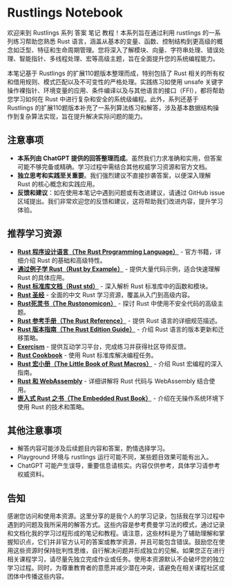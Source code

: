# Rustlings Notebook

欢迎来到 Rustlings 系列 答案 笔记 教程！本系列旨在通过利用 rustlings 的一系列练习帮助您熟悉 Rust 语言，涵盖从基本的变量、函数、控制结构到更高级的概念如泛型、特征和生命周期管理。您将深入了解模块、向量、字符串处理、错误处理、智能指针、多线程处理、宏等高级主题，旨在全面提升您的系统编程能力。

本笔记基于 Rustlings 的扩展110题版本整理而成，特别包括了 Rust 相关的所有权和借用规则、模式匹配以及不可变性的严格处理。实践练习如使用 unsafe 关键字操作裸指针、环境变量的应用、条件编译以及与其他语言的接口（FFI），都将帮助您学习如何在 Rust 中进行复杂和安全的系统级编程。此外，系列还基于 Rustlings 的扩展110题版本补充了一系列算法练习和解答，涉及基本数据结构操作到复杂算法实现，旨在提升解决实际问题的能力。

## 注意事项
- **本系列由 ChatGPT 提供的回答整理而成**。虽然我们力求准确和实用，但答案可能不够完备或精确。学习过程中需结合其他权威学习资源和官方文档。
- **独立思考和实践至关重要**。我们强烈建议不直接抄袭答案，以便深入理解 Rust 的核心概念和实践应用。
- **反馈和建议**：如在使用本笔记中遇到问题或有改进建议，请通过 GitHub issue 区域提出。我们非常欢迎您的反馈和建议，这将帮助我们改进内容，提升学习体验。

## 推荐学习资源
- [**Rust 程序设计语言（The Rust Programming Language）**](https://doc.rust-lang.org/book/) - 官方书籍，详细介绍 Rust 的基础和高级特性。
- [**通过例子学 Rust（Rust by Example）**](https://doc.rust-lang.org/rust-by-example/) - 提供大量代码示例，适合快速理解 Rust 的具体应用。
- [**Rust 标准库文档（Rust std）**](https://doc.rust-lang.org/std/) - 深入解析 Rust 标准库中的函数和模块。
- [**Rust 圣经**](https://course.rs/) - 全面的中文 Rust 学习资源，覆盖从入门到高级内容。
- [**Rust死灵书（The Rustonomicon）**](https://doc.rust-lang.org/nomicon/) - 探讨 Rust 中使用不安全代码的高级主题。
- [**Rust 参考手册（The Rust Reference）**](https://doc.rust-lang.org/reference/) - 提供 Rust 语言的详细规范描述。
- [**Rust 版本指南（The Rust Edition Guide）**](https://doc.rust-lang.org/edition-guide/) - 介绍 Rust 语言的版本更新和迁移策略。
- [**Exercism**](https://exercism.io/tracks/rust) - 提供互动学习平台，完成练习并获得社区导师反馈。
- [**Rust Cookbook**](https://rust-lang-nursery.github.io/rust-cookbook/) - 使用 Rust 标准库解决编程任务。
- [**Rust 宏小册（The Little Book of Rust Macros）**](https://danielkeep.github.io/tlborm/book/) - 介绍 Rust 宏编程的深入指南。
- [**Rust 和 WebAssembly**](https://rustwasm.github.io/docs/book/) - 详细讲解将 Rust 代码与 WebAssembly 结合使用。
- [**嵌入式 Rust 之书（The Embedded Rust Book）**](https://docs.rust-embedded.org/book/) - 介绍在无操作系统环境下使用 Rust 的技术和策略。

## 其他注意事项
- 解答内容可能涉及后续题目内容和答案，酌情选择学习。
- Playground 环境与 rustlings 运行可能不同，某些题目效果可能有出入。
- ChatGPT 可能产生误导，重要信息请核实。内容仅供参考，具体学习请参考权威资料。

## 告知
感谢您访问和使用本资源。这里分享的是我个人的学习记录，包括我在学习过程中遇到的问题及我所采用的解答方式。这些内容是参考费曼学习法的模式，通过记录和文档化我的学习过程形成的笔记和教程。请注意，这些材料是为了辅助理解和掌握知识点，它们并非官方认可的答案或教学资源，并且可能包含错误。鼓励您在使用这些资源时保持批判性思维，自行解决问题并形成独立的见解。如果您正在进行相关课程学习，请尽量先独立完成作业或任务。使用本资源默认不会破坏您的独立学习过程。同时，为尊重教育者的意愿并减少潜在冲突，请避免在相关课程社区或团体中传播这些内容。
